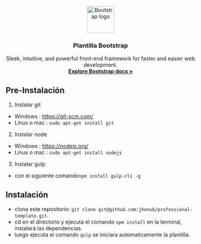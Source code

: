 <p align="center">
  <a href="https://getbootstrap.com/">
    <img src="https://getbootstrap.com/docs/4.3/assets/brand/bootstrap-solid.svg" alt="Bootstrap logo" width="72" height="72">
  </a>
</p>
<h3 align="center"> Plantilla Bootstrap</h3>
<p align="center">
    Sleek, intuitive, and powerful front-end framework for faster and easier web development.
    <br>
    <a href="https://getbootstrap.com/docs/4.3/"><strong>Explore Bootstrap docs »</strong></a>
</p>

## Pre-Instalación
 
1. Instalar git <br>
- Windows :  https://git-scm.com/
- Linux o mac : `sudo apt-get install git`
2. Instalar node <br>
- Windows : https://nodejs.org/
- Linux o mac : `sudo apt-get install nodejs`
3. Instalar gulp <br>
- con el siguiente comando`npm install gulp-cli -g`
 


## Instalación

- clona este repositorio: `git clone git@github.com:jhonub/professional-template.git`.
- cd en el directorio y ejecuta el comando `npm install` en la terminal, instalará las dependencias.
- luego ejecuta el comando `gulp` se iniciara automaticamente la plantilla.
